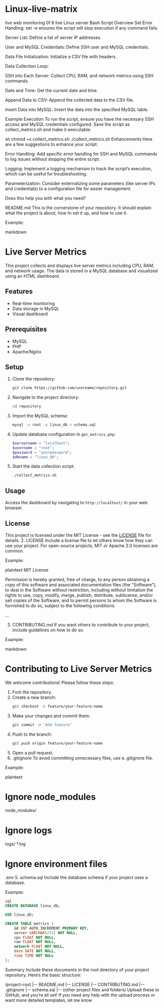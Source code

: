 # Linux-live-matrix
live web monitoring 0f 8 live Linux server 
Bash Script Overview
Set Error Handling: set -e ensures the script will stop execution if any command fails.

Server List: Define a list of server IP addresses.

User and MySQL Credentials: Define SSH user and MySQL credentials.

Data File Initialization: Initialize a CSV file with headers.

Data Collection Loop:

SSH into Each Server: Collect CPU, RAM, and network metrics using SSH commands.

Date and Time: Get the current date and time.

Append Data to CSV: Append the collected data to the CSV file.

Insert Data into MySQL: Insert the data into the specified MySQL table.

Example Execution
To run the script, ensure you have the necessary SSH access and MySQL credentials configured. Save the script as collect_metrics.sh and make it executable:

sh
chmod +x collect_metrics.sh
./collect_metrics.sh
Enhancements
Here are a few suggestions to enhance your script:

Error Handling: Add specific error handling for SSH and MySQL commands to log issues without stopping the entire script.

Logging: Implement a logging mechanism to track the script’s execution, which can be useful for troubleshooting.

Parameterization: Consider externalizing some parameters (like server IPs and credentials) to a configuration file for easier management.

Does this help you with what you need?


README.md
This is the cornerstone of your repository. It should explain what the project is about, how to set it up, and how to use it.

Example:

markdown
# Live Server Metrics

This project collects and displays live server metrics including CPU, RAM, and network usage. The data is stored in a MySQL database and visualized using an HTML dashboard.

## Features
- Real-time monitoring
- Data storage in MySQL
- Visual dashboard

## Prerequisites
- MySQL
- PHP
- Apache/Nginx

## Setup
1. Clone the repository:
    ```sh
    git clone https://github.com/username/repository.git
    ```
2. Navigate to the project directory:
    ```sh
    cd repository
    ```
3. Import the MySQL schema:
    ```sh
    mysql -u root -p linux_db < schema.sql
    ```
4. Update database configuration in `get_metrics.php`:
    ```php
    $servername = "localhost";
    $username = "root";
    $password = "yourpassword";
    $dbname = "linux_db";
    ```
5. Start the data collection script:
    ```sh
    ./collect_metrics.sh
    ```

## Usage
Access the dashboard by navigating to `http://localhost/` in your web browser.

## License
This project is licensed under the MIT License - see the [LICENSE](LICENSE) file for details.
2. LICENSE
Include a license file to let others know how they can use your project. For open-source projects, MIT or Apache 2.0 licenses are common.

Example:

plaintext
MIT License

Permission is hereby granted, free of charge, to any person obtaining a copy
of this software and associated documentation files (the "Software"), to deal
in the Software without restriction, including without limitation the rights
to use, copy, modify, merge, publish, distribute, sublicense, and/or sell
copies of the Software, and to permit persons to whom the Software is
furnished to do so, subject to the following conditions:

...

3. CONTRIBUTING.md
If you want others to contribute to your project, include guidelines on how to do so.

Example:

markdown
# Contributing to Live Server Metrics

We welcome contributions! Please follow these steps:

1. Fork the repository.
2. Create a new branch:
    ```sh
    git checkout -b feature/your-feature-name
    ```
3. Make your changes and commit them:
    ```sh
    git commit -m "Add feature"
    ```
4. Push to the branch:
    ```sh
    git push origin feature/your-feature-name
    ```
5. Open a pull request.
4. .gitignore
To avoid committing unnecessary files, use a .gitignore file.

Example:

plaintext
# Ignore node_modules
node_modules/

# Ignore logs
logs/
*.log

# Ignore environment files
.env
5. schema.sql
Include the database schema if your project uses a database.

Example:
``` sql
sql
CREATE DATABASE linux_db;

USE linux_db;

CREATE TABLE metrics (
    id INT AUTO_INCREMENT PRIMARY KEY,
    server VARCHAR(255) NOT NULL,
    cpu FLOAT NOT NULL,
    ram FLOAT NOT NULL,
    network FLOAT NOT NULL,
    date DATE NOT NULL,
    time TIME NOT NULL
);
``` 
Summary
Include these documents in the root directory of your project repository. Here’s the basic structure:

/project-root
    |-- README.md
    |-- LICENSE
    |-- CONTRIBUTING.md
    |-- .gitignore
    |-- schema.sql
    |-- (other project files and folders)
Upload these to GitHub, and you’re all set! If you need any help with the upload process or want more detailed templates, let me know

